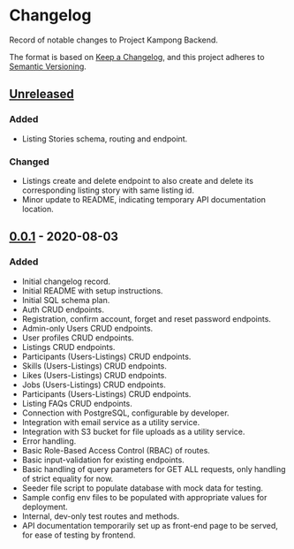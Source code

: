 # Changelog

Record of notable changes to Project Kampong Backend.

The format is based on [Keep a Changelog](https://keepachangelog.com/en/1.0.0/),
and this project adheres to [Semantic Versioning](https://semver.org/spec/v2.0.0.html).

## [Unreleased]

### Added

- Listing Stories schema, routing and endpoint.

### Changed

- Listings create and delete endpoint to also create and delete its corresponding listing story with same listing id.
- Minor update to README, indicating temporary API documentation location.

## [0.0.1] - 2020-08-03

### Added

- Initial changelog record.
- Initial README with setup instructions.
- Initial SQL schema plan.
- Auth CRUD endpoints.
- Registration, confirm account, forget and reset password endpoints.
- Admin-only Users CRUD endpoints.
- User profiles CRUD endpoints.
- Listings CRUD endpoints.
- Participants (Users-Listings) CRUD endpoints.
- Skills (Users-Listings) CRUD endpoints.
- Likes (Users-Listings) CRUD endpoints.
- Jobs (Users-Listings) CRUD endpoints.
- Participants (Users-Listings) CRUD endpoints.
- Listing FAQs CRUD endpoints.
- Connection with PostgreSQL, configurable by developer.
- Integration with email service as a utility service.
- Integration with S3 bucket for file uploads as a utility service.
- Error handling.
- Basic Role-Based Access Control (RBAC) of routes.
- Basic input-validation for existing endpoints.
- Basic handling of query parameters for GET ALL requests, only handling of strict equality for now.
- Seeder file script to populate database with mock data for testing.
- Sample config env files to be populated with appropriate values for deployment.
- Internal, dev-only test routes and methods.
- API documentation temporarily set up as front-end page to be served, for ease of testing by frontend.

[unreleased]: https://github.com/Project-Kampong/kampong-backend/compare/v0.0.1...HEAD
[0.0.1]: https://github.com/Project-Kampong/kampong-backend/releases/tag/v0.0.1

